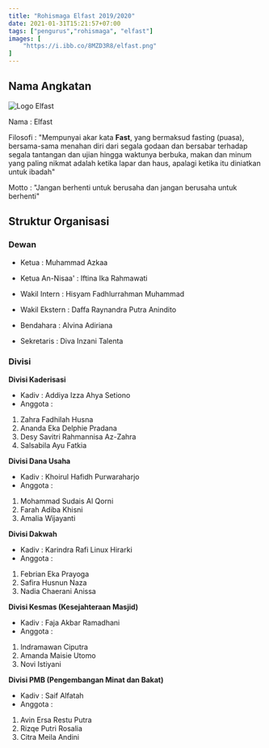 ```yaml
---
title: "Rohismaga Elfast 2019/2020"
date: 2021-01-31T15:21:57+07:00
tags: ["pengurus","rohismaga", "elfast"]
images: [
    "https://i.ibb.co/8MZD3R8/elfast.png"
]
---
```


## Nama Angkatan

![Logo Elfast](https://i.ibb.co/8MZD3R8/elfast.png)

Nama        : Elfast

Filosofi    : "Mempunyai akar kata **Fast**, yang bermaksud fasting (puasa), bersama-sama menahan diri dari segala godaan dan bersabar terhadap segala tantangan dan ujian hingga waktunya berbuka, makan dan minum yang paling nikmat adalah ketika lapar dan haus, apalagi ketika itu diniatkan untuk ibadah"

Motto : "Jangan berhenti untuk berusaha dan jangan berusaha untuk berhenti"

## Struktur Organisasi

### Dewan

- Ketua : Muhammad Azkaa

- Ketua An-Nisaa' : Iftina Ika Rahmawati

- Wakil Intern : Hisyam Fadhlurrahman Muhammad

- Wakil Ekstern : Daffa Raynandra Putra Anindito

- Bendahara : Alvina Adiriana

- Sekretaris : Diva Inzani Talenta

### Divisi

**Divisi Kaderisasi**

- Kadiv : Addiya Izza Ahya Setiono
- Anggota : 
1. Zahra Fadhilah Husna
1. Ananda Eka Delphie Pradana
1. Desy Savitri Rahmannisa Az-Zahra
1. Salsabila Ayu Fatkia


**Divisi Dana Usaha**
- Kadiv : Khoirul Hafidh Purwaraharjo
- Anggota :
1. Mohammad Sudais Al Qorni
1. Farah Adiba Khisni
1. Amalia Wijayanti

**Divisi Dakwah**
- Kadiv : Karindra Rafi Linux Hirarki
- Anggota :
1. Febrian Eka Prayoga
1. Safira Husnun Naza
1. Nadia Chaerani Anissa

**Divisi Kesmas (Kesejahteraan Masjid)**
- Kadiv : Faja Akbar Ramadhani
- Anggota :
1. Indramawan Ciputra
1. Amanda Maisie Utomo
1. Novi Istiyani

**Divisi PMB (Pengembangan Minat dan Bakat)**
- Kadiv : Saif Alfatah
- Anggota :
1. Avin Ersa Restu Putra
1. Rizqe Putri Rosalia
1. Citra Meila Andini



